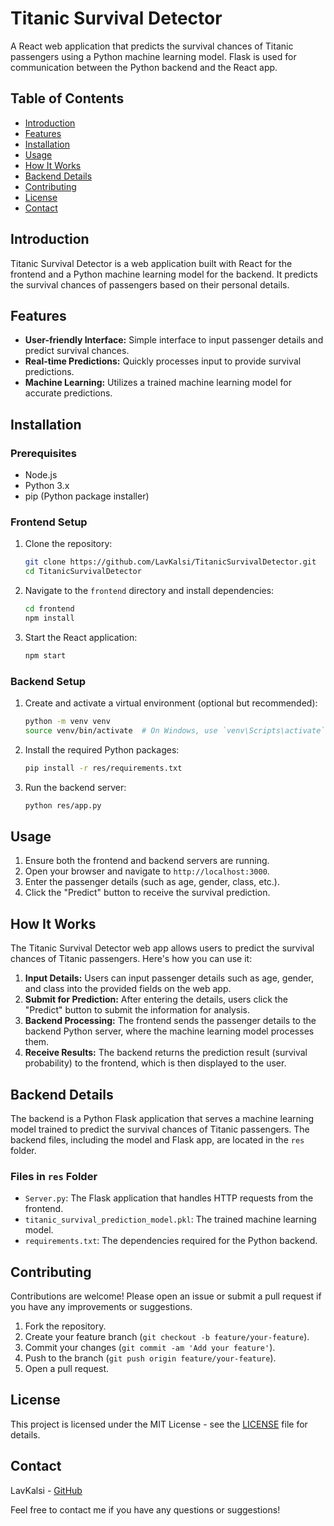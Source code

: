 # Titanic Survival Detector

A React web application that predicts the survival chances of Titanic passengers using a Python machine learning model. Flask is used for communication between the Python backend and the React app.

## Table of Contents

- [Introduction](#introduction)
- [Features](#features)
- [Installation](#installation)
- [Usage](#usage)
- [How It Works](#how-it-works)
- [Backend Details](#backend-details)
- [Contributing](#contributing)
- [License](#license)
- [Contact](#contact)

## Introduction

Titanic Survival Detector is a web application built with React for the frontend and a Python machine learning model for the backend. It predicts the survival chances of passengers based on their personal details.

## Features

- **User-friendly Interface:** Simple interface to input passenger details and predict survival chances.
- **Real-time Predictions:** Quickly processes input to provide survival predictions.
- **Machine Learning:** Utilizes a trained machine learning model for accurate predictions.

## Installation

### Prerequisites

- Node.js
- Python 3.x
- pip (Python package installer)

### Frontend Setup

1. Clone the repository:
    ```sh
    git clone https://github.com/LavKalsi/TitanicSurvivalDetector.git
    cd TitanicSurvivalDetector
    ```

2. Navigate to the `frontend` directory and install dependencies:
    ```sh
    cd frontend
    npm install
    ```

3. Start the React application:
    ```sh
    npm start
    ```

### Backend Setup

1. Create and activate a virtual environment (optional but recommended):
    ```sh
    python -m venv venv
    source venv/bin/activate  # On Windows, use `venv\Scripts\activate`
    ```

2. Install the required Python packages:
    ```sh
    pip install -r res/requirements.txt
    ```

3. Run the backend server:
    ```sh
    python res/app.py
    ```

## Usage

1. Ensure both the frontend and backend servers are running.
2. Open your browser and navigate to `http://localhost:3000`.
3. Enter the passenger details (such as age, gender, class, etc.).
4. Click the "Predict" button to receive the survival prediction.

## How It Works

The Titanic Survival Detector web app allows users to predict the survival chances of Titanic passengers. Here's how you can use it:

1. **Input Details:** Users can input passenger details such as age, gender, and class into the provided fields on the web app.
2. **Submit for Prediction:** After entering the details, users click the "Predict" button to submit the information for analysis.
3. **Backend Processing:** The frontend sends the passenger details to the backend Python server, where the machine learning model processes them.
4. **Receive Results:** The backend returns the prediction result (survival probability) to the frontend, which is then displayed to the user.

## Backend Details

The backend is a Python Flask application that serves a machine learning model trained to predict the survival chances of Titanic passengers. The backend files, including the model and Flask app, are located in the `res` folder.

### Files in `res` Folder

- `Server.py`: The Flask application that handles HTTP requests from the frontend.
- `titanic_survival_prediction_model.pkl`: The trained machine learning model.
- `requirements.txt`: The dependencies required for the Python backend.

## Contributing

Contributions are welcome! Please open an issue or submit a pull request if you have any improvements or suggestions.

1. Fork the repository.
2. Create your feature branch (`git checkout -b feature/your-feature`).
3. Commit your changes (`git commit -am 'Add your feature'`).
4. Push to the branch (`git push origin feature/your-feature`).
5. Open a pull request.

## License

This project is licensed under the MIT License - see the [LICENSE](LICENSE) file for details.

## Contact

LavKalsi - [GitHub](https://github.com/LavKalsi)

Feel free to contact me if you have any questions or suggestions!

